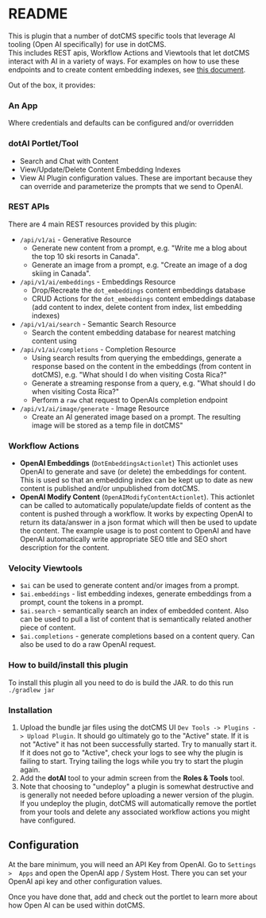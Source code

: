# README

This is plugin that a number of dotCMS specific tools that leverage AI tooling (Open AI specifically) for use in dotCMS.  
This includes REST apis, Workflow Actions and Viewtools that let dotCMS interact with AI in a variety of ways.  For examples on how to use these endpoints and to create content embedding indexes, see 
[ this document](README-CURL.md). 

Out of the box, it provides:
### An App
  Where credentials and defaults can be configured and/or overridden
### dotAI Portlet/Tool
  - Search and Chat with Content
  - View/Update/Delete Content Embedding Indexes
  - View AI Plugin configuration values.  These are important because they can override and parameterize the prompts that we send to OpenAI.
### REST APIs
  There are 4 main REST resources provided by this plugin:
  - `/api/v1/ai` - Generative Resource
    - Generate new content from a prompt, e.g. "Write me a blog about the top 10 ski resorts in Canada".
    - Generate an image from a prompt, e.g.  "Create an image of a dog skiing in Canada".
  - `/api/v1/ai/embeddings` - Embeddings Resource
    - Drop/Recreate the `dot_embeddings` content embeddings database
    - CRUD Actions for the `dot_embeddings` content embeddings database (add content to index, delete content from index, list embedding indexes)
  - `/api/v1/ai/search` - Semantic Search Resource
    - Search the content embedding database for nearest matching content using 
  - `/api/v1/ai/completions` - Completion Resource
    - Using search results from querying the embeddings, generate a response based on the content in the embeddings (from content in dotCMS), e.g.  "What should I do when visiting Costa Rica?"
    - Generate a streaming response from a query, e.g.  "What should I do when visiting Costa Rica?"
    - Perform a `raw` chat request to OpenAIs completion endpoint
- `/api/v1/ai/image/generate` - Image Resource
    - Create an AI generated image based on a prompt.  The resulting image will be stored as a temp file in dotCMS"
### Workflow Actions
  - **OpenAI Embeddings** (`DotEmbeddingsActionlet`)  This actionlet uses OpenAI to generate and save (or delete) the embeddings for content.  This is used so that an embedding index can be kept up to date as new content is published and/or unpublished from dotCMS.
  - **OpenAI Modify Content** (`OpenAIModifyContentActionlet`).  This actionlet can be called to automatically populate/update fields of content as the content is pushed through a workflow.  It works by expecting OpenAI to return its data/answer in a json format which will then be used to update the content.  The example usage is to post content to OpenAI and have OpenAI automatically write appropriate SEO title and SEO short description for the content.
### Velocity Viewtools
  - `$ai` can be used to generate content and/or images from a prompt.
  - `$ai.embeddings` - list embedding indexes, generate embeddings from a prompt, count the tokens in a prompt.  
  - `$ai.search` - semantically search an index of embedded content.  Also can be used to pull a list of content that is semantically related another piece of content.
  - `$ai.completions` - generate completions based on a content query.  Can also be used to do a raw OpenAI request.






### How to build/install this plugin

To install this plugin all you need to do is build the JAR. to do this run
`./gradlew jar`


### Installation

1. Upload the bundle jar files using the dotCMS UI `Dev Tools -> Plugins -> Upload Plugin`.  It should go ultimately go to the "Active" state.  If it is not "Active" it has not been successfully started.  Try to manually start it.  If it does not go to "Active", check your logs to see why the plugin is failing to start.  Trying tailing the logs while you try to start the plugin again.
2. Add the **dotAI** tool to your admin screen from the **Roles & Tools** tool. 
3. Note that choosing to "undeploy" a plugin is somewhat destructive and is generally not needed before uploading a newer version of the plugin. If you undeploy the plugin, dotCMS will automatically remove the portlet from your tools and delete any associated workflow actions you might have configured. 



## Configuration
At the bare minimum, you will need an API Key from OpenAI. Go to `Settings >  Apps` and open the OpenAI app / System Host.  There you can set your OpenAI api key and other configuration values.

Once you have done that, add and check out the portlet to learn more about how Open AI can be used within dotCMS.
